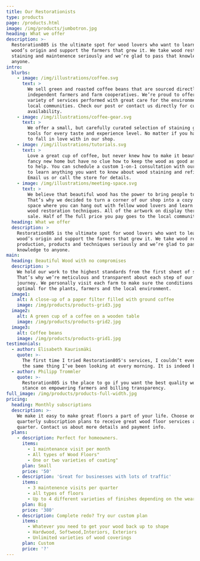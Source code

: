 ```yaml
---
title: Our Restorationists
type: products
page: /products.html
image: /img/products/jumbotron.jpg
heading: What we offer
description: >-
  Restoration805 is the ultimate spot for wood lovers who want to learn about their
  wood’s origin and support the farmers that grew it. We take wood restoration production,
  staining and maintenence seriously and we’re glad to pass that knowledge to
  anyone.
intro:
  blurbs:
    - image: /img/illustrations/coffee.svg
      text: >
        We sell green and roasted coffee beans that are sourced directly from
        independent farmers and farm cooperatives. We’re proud to offer a
        variety of services performed with great care for the environment and
        local communities. Check our post or contact us directly for current
        availability.
    - image: /img/illustrations/coffee-gear.svg
      text: >
        We offer a small, but carefully curated selection of staining gear and
        tools for every taste and experience level. No matter if you have three appartment building or just bought your first old piece of furniture and want to refinish it, you’ll find a gadget or stain
        to fall in love with in our shop.
    - image: /img/illustrations/tutorials.svg
      text: >
        Love a great cup of coffee, but never knew how to make it beautiful? Bought a
        fancy new home but have no clue how to keep the wood as good as new for the life of your house? Don't worry, we’re here
        to help. You can schedule a custom 1-on-1 consultation with our Renovationists
        to learn anything you want to know about wood staining and refinishing.
        Email us or call the store for details.
    - image: /img/illustrations/meeting-space.svg
      text: >
        We believe that beautiful wood has the power to bring people together.
        That’s why we decided to turn a corner of our shop into a cozy meeting
        space where you can hang out with fellow wood lovers and learn about
        wood restoration techniques. All of the artwork on display there is for
        sale. Half of The full price you pay goes to the local communities that support our efforts and the other half to the artist.
  heading: What we offer
  description: >
    Restoration805 is the ultimate spot for wood lovers who want to learn about their
    wood’s origin and support the farmers that grew it. We take wood restoration
    production, products and techniques seriously and we’re glad to pass that
    knowledge to anyone.
main:
  heading: Beautiful Wood with no compromises
  description: >
    We hold our work to the highest standards from the first sheet of sand paper we use to our dust-free guarantee.
    That’s why we’re meticulous and transparent about each step of our Renovationist’s
    journey. We personally visit each farm to make sure the conditions are
    optimal for the plants, farmers and the local environment.
  image1:
    alt: A close-up of a paper filter filled with ground coffee
    image: /img/products/products-grid3.jpg
  image2:
    alt: A green cup of a coffee on a wooden table
    image: /img/products/products-grid2.jpg
  image3:
    alt: Coffee beans
    image: /img/products/products-grid1.jpg
testimonials:
  - author: Elisabeth Kaurismäki
    quote: >-
      The first time I tried Restoration805's services, I couldn’t even believe that my floor was
      the same thing I’ve been looking at every morning. It is indeed beautiful now.
  - author: Philipp Trommler
    quote: >-
      Restoration805 is the place to go if you want the best quality wood care. I love their
      stance on empowering farmers and billing transparency.
full_image: /img/products/products-full-width.jpg
pricing:
  heading: Monthly subscriptions
  description: >-
    We make it easy to make great floors a part of your life. Choose one of our
    quarterly subscription plans to receive great wood floor services at your doorstep each
    quarter. Contact us about more details and payment info.
  plans:
    - description: Perfect for homeowners.
      items:
        - 1 maintenance visit per month
        - All types of Wood Floors"
        - One or two varieties of coating"
      plan: Small
      price: '50'
    - description: 'Great for businesses with lots of traffic'
      items:
        - 3 maintenence visits per quarter
        - all types of floors
        - Up to 4 different varieties of finishes depending on the wear level
      plan: Big
      price: '380'
    - description: Complete redo? Try our custom plan
      items:
        - Whatever you need to get your wood back up to shape
        - Hardwood, Softwood,Interiors, Exteriors
        - Unlimited varieties of wood coverings
      plan: Custom
      price: '?'
---
```


